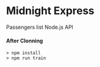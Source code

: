 # Midnight Express

Passengers list Node.js API

#### After Clonning

```
> npm install
> npm run train
```
